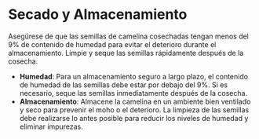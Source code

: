 # Secado y Almacenamiento

Asegúrese de que las semillas de camelina cosechadas tengan menos del 9% de contenido de humedad para evitar el deterioro durante el almacenamiento. Limpie y seque las semillas rápidamente después de la cosecha.

- **Humedad**: Para un almacenamiento seguro a largo plazo, el contenido de humedad de las semillas debe estar por debajo del 9%. Si es necesario, seque las semillas inmediatamente después de la cosecha.
- **Almacenamiento**: Almacene la camelina en un ambiente bien ventilado y seco para prevenir el moho o el deterioro. La limpieza de las semillas debe realizarse lo antes posible para reducir los niveles de humedad y eliminar impurezas.